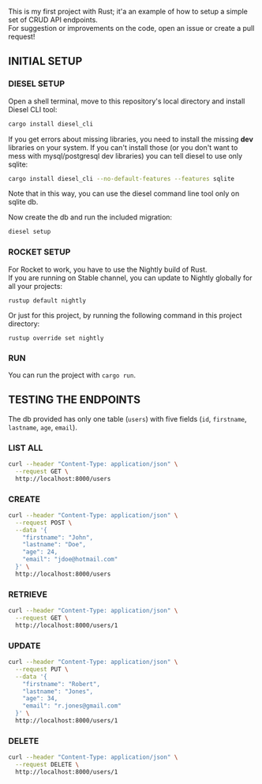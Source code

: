 This is my first project with Rust; it'a an example of how to setup a simple set of CRUD API endpoints.  
For suggestion or improvements on the code, open an issue or create a pull request!  

## INITIAL SETUP

### DIESEL SETUP
Open a shell terminal, move to this repository's local directory and install Diesel CLI tool:  

```sh
cargo install diesel_cli
```
If you get errors about missing libraries, you need to install the missing **dev** libraries on your system. If you can't install those (or you don't want to mess with mysql/postgresql dev libraries) you can tell diesel to use only sqlite:  

```sh
cargo install diesel_cli --no-default-features --features sqlite
```
Note that in this way, you can use the diesel command line tool only on sqlite db.

Now create the db and run the included migration:  
```sh
diesel setup
```

### ROCKET SETUP
For Rocket to work, you have to use the Nightly build of Rust.  
If you are running on Stable channel, you can update to Nightly globally for all your projects:  

```
rustup default nightly
```
Or just for this project, by running the following command in this project directory:
```
rustup override set nightly
```

### RUN
You can run the project with `cargo run`.

## TESTING THE ENDPOINTS
The db provided has only one table (`users`) with five fields (`id`, `firstname`, `lastname`, `age`, `email`).

### LIST ALL
```sh
curl --header "Content-Type: application/json" \
  --request GET \
  http://localhost:8000/users
```

### CREATE
```sh
curl --header "Content-Type: application/json" \
  --request POST \
  --data '{
    "firstname": "John",
    "lastname": "Doe",
    "age": 24,
    "email": "jdoe@hotmail.com"
  }' \
  http://localhost:8000/users
```

### RETRIEVE
```sh
curl --header "Content-Type: application/json" \
  --request GET \
  http://localhost:8000/users/1
```

### UPDATE
```sh
curl --header "Content-Type: application/json" \
  --request PUT \
  --data '{
    "firstname": "Robert",
    "lastname": "Jones",
    "age": 34,
    "email": "r.jones@gmail.com"
  }' \
  http://localhost:8000/users/1
```

### DELETE
```sh
curl --header "Content-Type: application/json" \
  --request DELETE \
  http://localhost:8000/users/1
```
